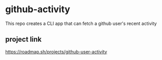 # github-activity

This repo creates a CLI app that can fetch a github user's recent activity

## project link

https://roadmap.sh/projects/github-user-activity
